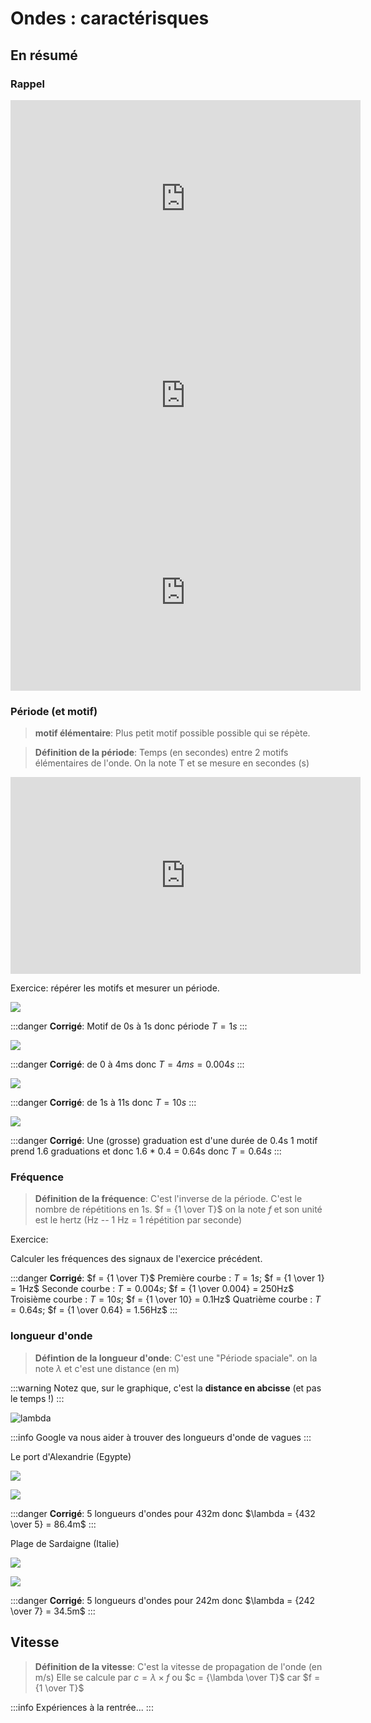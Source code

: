 # Ondes : caractérisques

## En résumé

### Rappel
<iframe width="560" height="315" src="https://www.youtube.com/embed/HJuQVd_aMkk" title="YouTube video player" frameborder="0" allow="accelerometer; autoplay; clipboard-write; encrypted-media; gyroscope; picture-in-picture" allowfullscreen></iframe>

<iframe width="560" height="315" src="https://www.youtube.com/embed/sBMSL9vOqAE" title="YouTube video player" frameborder="0" allow="accelerometer; autoplay; clipboard-write; encrypted-media; gyroscope; picture-in-picture" allowfullscreen></iframe>

<iframe width="560" height="315" src="https://www.youtube.com/embed/B5lvblUBD4g" title="YouTube video player" frameborder="0" allow="accelerometer; autoplay; clipboard-write; encrypted-media; gyroscope; picture-in-picture" allowfullscreen></iframe>

### Période (et motif)

> **motif élémentaire**:
> Plus petit motif possible possible qui se répète.

> **Définition de la période**:
> Temps (en secondes) entre 2 motifs élémentaires de l'onde. On la note T et se mesure en secondes (s)

<iframe width="560" height="315" src="https://www.youtube.com/embed/DI5ioNtI2uI" title="YouTube video player" frameborder="0" allow="accelerometer; autoplay; clipboard-write; encrypted-media; gyroscope; picture-in-picture" allowfullscreen></iframe>


Exercice: répérer les motifs et mesurer un période.

![](https://i.imgur.com/gz8wIvX.png)

:::danger
**Corrigé**:
Motif de 0s à 1s donc période $T=1s$
:::

![](https://i.imgur.com/ZibGggL.png)

:::danger
**Corrigé**:
de 0 à 4ms donc $T=4ms=0.004s$
:::

![](https://i.imgur.com/lYmMsgz.png)

:::danger
**Corrigé**:
de 1s à 11s donc $T=10s$
:::

![](https://i.imgur.com/ouPZ6Wu.png)

:::danger
**Corrigé**:
Une (grosse) graduation est d'une durée de 0.4s
1 motif prend 1.6 graduations et donc 1.6 * 0.4 = 0.64s donc $T=0.64s$
:::

### Fréquence

> **Définition de la fréquence**:
> C'est l'inverse de la période. C'est le nombre de répétitions en 1s.
> $f = {1 \over T}$
> on la note $f$ et son unité est le hertz (Hz -- 1 Hz = 1 répétition par seconde)

Exercice:

Calculer les fréquences des signaux de l'exercice précédent.

:::danger
**Corrigé**:
$f = {1 \over T}$
Première courbe : $T=1s$; $f = {1 \over 1} = 1Hz$
Seconde courbe : $T=0.004s$; $f = {1 \over 0.004} = 250Hz$
Troisième courbe : $T=10s$; $f = {1 \over 10} = 0.1Hz$
Quatrième courbe : $T=0.64s$; $f = {1 \over 0.64} = 1.56Hz$
:::

### longueur d'onde

> **Défintion de la longueur d'onde**:
> C'est une "Période spaciale". on la note $\lambda$ et c'est une distance (en m)

:::warning
Notez que, sur le graphique, c'est la **distance en abcisse** (et pas le temps !)
:::

![lambda](https://upload.wikimedia.org/wikipedia/commons/c/c5/Longueur_d%27onde.png)

:::info
Google va nous aider à trouver des longueurs d'onde de vagues
:::

Le port d'Alexandrie (Egypte)

![](https://i.imgur.com/XqQCv0n.png)

![](https://i.imgur.com/Hi2wBHv.jpg)

:::danger
**Corrigé**:
5 longueurs d'ondes pour 432m donc $\lambda = {432 \over 5} = 86.4m$
:::

Plage de Sardaigne (Italie)

![](https://i.imgur.com/1WZcODB.png)

![](https://i.imgur.com/VMYVcqg.jpg)

:::danger
**Corrigé**:
5 longueurs d'ondes pour 242m donc $\lambda = {242 \over 7} = 34.5m$
:::

## Vitesse

> **Définition de la vitesse**:
> C'est la vitesse de propagation de l'onde (en m/s)
> Elle se calcule par $c = {\lambda \times f}$ ou $c = {\lambda \over T}$ car $f = {1 \over T}$

:::info
Expériences à la rentrée...
:::
